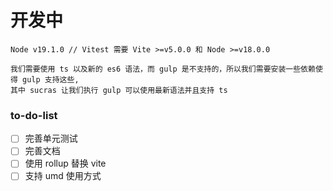 # 开发中

```
Node v19.1.0 // Vitest 需要 Vite >=v5.0.0 和 Node >=v18.0.0
```

```
我们需要使用 ts 以及新的 es6 语法，而 gulp 是不支持的，所以我们需要安装一些依赖使得 gulp 支持这些,
其中 sucras 让我们执行 gulp 可以使用最新语法并且支持 ts
```

### to-do-list

- [ ] 完善单元测试
- [ ] 完善文档
- [ ] 使用 rollup 替换 vite
- [ ] 支持 umd 使用方式
